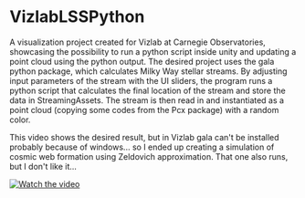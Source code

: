 # VizlabLSSPython
A visualization project created for Vizlab at Carnegie Observatories, showcasing the possibility to run a python script inside unity and updating a point cloud using the python output.
The desired project uses the gala python package, which calculates Milky Way stellar streams.
By adjusting input parameters of the stream with the UI sliders, the program runs a python script that calculates the final location of the stream and store the data in StreamingAssets.
The stream is then read in and instantiated as a point cloud (copying some codes from the Pcx package) with a random color.

This video shows the desired result, but in Vizlab gala can't be installed probably because of windows...
so I ended up creating a simulation of cosmic web formation using Zeldovich approximation.  That one also runs, but I don't like it...

[![Watch the video](https://img.youtube.com/vi/pmK4r1OxUHo/default.jpg)](https://youtu.be/pmK4r1OxUHo)
